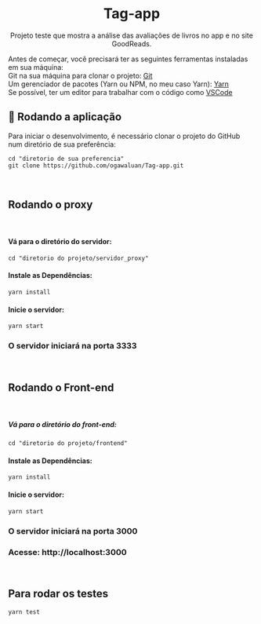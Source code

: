 <h1 align="center">Tag-app</h1>
<p align="center">Projeto teste que mostra a análise das avaliações de livros no app e no site GoodReads.</p>

Antes de começar, você precisará ter as seguintes ferramentas instaladas em sua máquina: <br />
Git na sua máquina para clonar o projeto: [Git](https://git-scm.com)<br />
Um gerenciador de pacotes (Yarn ou NPM, no meu caso Yarn): [Yarn](https://classic.yarnpkg.com/en/docs/install#windows-stable) <br />
Se possível, ter um editor para trabalhar com o código como [VSCode](https://code.visualstudio.com/)
<br />

## 🎲 Rodando a aplicação
Para iniciar o desenvolvimento, é necessário clonar o projeto do GitHub num diretório de sua preferência:
```shell
cd "diretorio de sua preferencia"
git clone https://github.com/ogawaluan/Tag-app.git
```
<br />

## Rodando o proxy
<br />

#### Vá para o diretório do servidor:
```shell
cd "diretorio do projeto/servidor_proxy"
```

#### Instale as Dependências:
```shell
yarn install
```

#### Inicie o servidor:
```shell
yarn start
```
### O servidor iniciará na porta 3333
<br />

## Rodando o Front-end
<br />

##### Vá para o diretório do front-end:
```shell
cd "diretorio do projeto/frontend"
```

#### Instale as Dependências:
```shell
yarn install
```

#### Inicie o servidor:
```shell
yarn start
```

### O servidor iniciará na porta 3000
### Acesse: http://localhost:3000
<br />

## Para rodar os testes
```shell
yarn test
```
